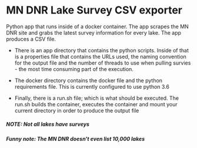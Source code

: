 # MN DNR Lake Survey CSV exporter

Python app that runs inside of a docker container. The app scrapes the MN DNR site and grabs the latest survey information for every lake. The app produces a CSV file.

* There is an app directory that contains the python scripts. Inside of that is a properties file that contains the URLs used, the naming convention for the output file and the number of threads to use when pulling survies - the most time consuming part of the execution.

* The docker directory contains the docker file and the python requirements file. This is currently configured to use python 3.6

* Finally, there is a run.sh file; which is what should be executed. The run.sh builds the container, executes the container and mount your current directory in order to produce the output file

##### NOTE: Not all lakes have surveys
##### Funny note: The MN DNR doesn't even list 10,000 lakes

